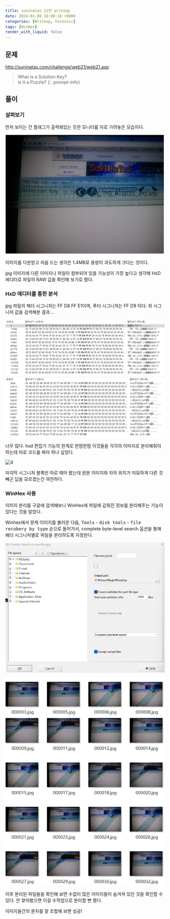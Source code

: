 ```yaml
---
title: suninatas 21번 writeup
date: 2024-01-08 16:00:10 +0900
categories: [Writeup, Forensic]
tags: [WinHex]
render_with_liquid: false
---
```


## 문제
http://suninatas.com/challenge/web21/web21.asp

> What is a Solution Key?  
Is it a Puzzle?
{: .prompt-info}

## 풀이

### 살펴보기
먼저 보이는 건 플래그가 출력돼있는 듯한 모니터를 자로 가려놓은 모습이다.

![1](/assets/img/posts/2024-01-06-what.png)

이미지를 다운받고 처음 드는 생각은 1.4MB로 용량이 과도하게 크다는 것이다.

jpg 이미지에 다른 이미지나 파일이 첨부되어 있을 가능성이 가장 높다고 생각해 HxD 에디터로 파일의 RAW 값을 확인해 보기로 했다.

### HxD 에디터를 통한 분석

jpg 파일의 해더 시그니처는 FF D8 FF E1이며, 푸터 시그니처는 FF D9 이다. 위 시그니처 값을 검색해본 결과...

![2](/assets/img/posts/2024-01-06-yoya.png)
![3](/assets/img/posts/2024-01-06-FFD9.png)

너무 많다. hxd 편집기 기능의 한계로 한땀한땀 이것들을 각각의 이미지로 분리해줘야 하는데 따로 코드를 짜야 하나 싶었다.

![4](/assets/img/posts/2024-01-06-bunri.jpg)


마지막 시그니처 블록만 따로 떼어 봤는데 원본 이미지와 자의 위치가 미묘하게 다른 것 빼곤 답을 모르겠는건 여전하다.

### WinHex 사용

이미지 분리를 구글에 검색해보니 WinHex에 파일에 감춰진 정보를 분리해주는 기능이 있다는 것을 알았다.

Winhex에서 문제 이미지를 불러온 다음,
<kbd>Tools</kbd> - <kbd>disk tools</kbd> - <kbd>file recobery by type</kbd>
순으로 들어가서, complete byte-level search 옵션을 통해 해더 시그니처별로 파일을 분리하도록 지정한다.

![5](/assets/img/posts/2024-01-06-winhexgood.png)

![6](/assets/img/posts/2024-01-06-omg.png)

이후 분리된 파일들을 확인해 보면 수없이 많은 이미지들이 숨겨져 있던 것을 확인할 수 있다. 안 찾아봤으면 이걸 수작업으로 분리할 뻔 했다.

이미지들간의 문자를 잘 조합해 보면 성공!